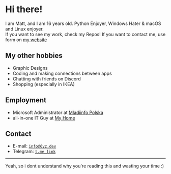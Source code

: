 # Hi there!
I am Matt, and I am 16 years old. Python Enjoyer, Windows Hater & macOS and Linux enjoyer.<br>If you want to see my work, check my Repos! If you want to contact me, use form on [my website](https://6vz.dev/)

## My other hobbies
- Graphic Designs
- Coding and making connections between apps
- Chatting with friends on Discord
- Shopping (especially in IKEA)

## Employment
- Microsoft Administrator at [Mladiinfo Polska](https://mladiinfo.pl)
- all-in-one IT Guy at [My Home](https://www.youtube.com/watch?v=2-rXuvb6Za0)

## Contact
- E-mail: [`info@6vz.dev`](mailto:info@6vz.dev)
- Telegram: [`t.me link`](https://t.me/mateuszpozimowemu)

---
Yeah, so i dont understand why you're reading this and wasting your time :)

[comment]: # (kup cenzurabot już dzisiaj https://cenzurabot.com)
